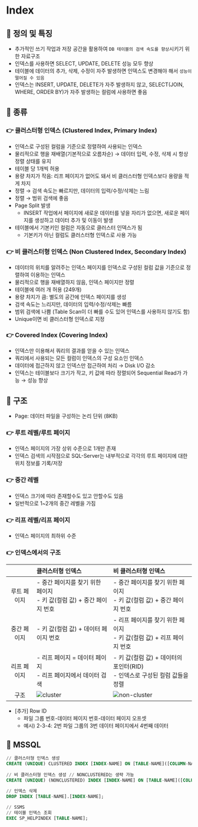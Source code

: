 # Index

## 🐳 정의 및 특징
* 추가적인 쓰기 작업과 저장 공간을 활용하여 `DB 테이블의 검색 속도를 향상`시키기 위한 자료구조
* 인덱스를 사용하면 SELECT, UPDATE, DELETE 성능 모두 향상
* 테이블에 데이터의 추가, 삭제, 수정이 자주 발생하면 인덱스도 변경해야 해서 `성능이 떨어질 수 있음`
* 인덱스는 INSERT, UPDATE, DELETE가 자주 발생하지 않고, SELECT(JOIN, WHERE, ORDER BY)가 자주 발생하는 컬럼에 사용하면 좋음

## 🐳 종류
### 👉 클러스터형 인덱스 (Clustered Index, Primary Index)

* 인덱스로 구성된 컬럼을 기준으로 정렬하여 사용되는 인덱스
* 물리적으로 행을 재배열(기본적으로 오름차순) → 데이터 입력, 수정, 삭제 시 항상 정렬 상태를 유지
* 테이블 당 1개씩 허용
* 용량 차지가 작음: 리프 페이지가 없어도 돼서 비 클러스터형 인덱스보다 용량을 적게 차지
* 정렬 → 검색 속도는 빠르지만, 데이터의 입력/수정/삭제는 느림
* 정렬 → 범위 검색에 좋음
* Page Split 발생
  * INSERT 작업에서 페이지에 새로운 데이터를 넣을 자리가 없으면, 새로운 페이지를 생성하고 데이터 추가 및 이동이 발생
* 테이블에서 기본키인 컬럼은 자동으로 클러스터 인덱스가 됨
  * 기본키가 아닌 컬럼도 클러스터형 인덱스로 사용 가능

### 👉 비 클러스터형 인덱스 (Non Clustered Index, Secondary Index)

* 데이터의 위치를 알려주는 인덱스 페이지를 인덱스로 구성된 컬럼 값을 기준으로 정렬하여 이용하는 인덱스
* 물리적으로 행을 재배열하지 않음, 인덱스 페이지만 정렬
* 테이블에 여러 개 허용 (249개)
* 용량 차지가 큼: 별도의 공간에 인덱스 페이지를 생성
* 검색 속도는 느리지만, 데이터의 입력/수정/삭제는 빠름
* 범위 검색에 나쁨 (Table Scan이 더 빠를 수도 있어 인덱스를 사용하지 않기도 함)
* Unique이면 비 클러스터형 인덱스로 지정

### 👉 Covered Index (Covering Index)

* 인덱스만 이용해서 쿼리의 결과를 얻을 수 있는 인덱스
* 쿼리에서 사용되는 모든 컬럼이 인덱스의 구성 요소인 인덱스
* 데이터에 접근하지 않고 인덱스만 접근하여 처리 → Disk I/O 감소
* 인덱스는 테이블보다 크기가 작고, 키 값에 따라 정렬되어 Sequential Read가 가능 → 성능 향상

## 🐳 구조
* Page: 데이터 파일을 구성하는 논리 단위 (8KB)

### 👉 루트 레벨/루트 페이지

* 인덱스 페이지의 가장 상위 수준으로 1개만 존재
* 인덱스 검색의 시작점으로 SQL-Server는 내부적으로 각각의 루트 페이지에 대한 위치 정보를 기록/저장

### 👉 중간 레벨

* 인덱스 크기에 따라 존재할수도 있고 안할수도 있음
* 일반적으로 1~2개의 중간 레벨을 가짐

### 👉 리프 레벨/리프 페이지

* 인덱스 페이지의 최하위 수준

### 👉 인덱스에서의 구조

||클러스터형 인덱스|비 클러스터형 인덱스|
|:-:|:--|:--|
|루트 페이지|- 중간 페이지를 찾기 위한 페이지<br>- 키 값(컬럼 값) + 중간 페이지 번호|- 중간 페이지를 찾기 위한 페이지<br>- 키 값(컬럼 값) + 중간 페이지 번호|
|중간 페이지|- 키 값(컬럼 값) + 데이터 페이지 번호|- 리프 페이지를 찾기 위한 페이지<br>- 키 값(컬럼 값) + 리프 페이지 번호|
|리프 페이지|- 리프 페이지 = 데이터 페이지<br>- 리프 페이지에서 데이터 검색|- 키 값(컬럼 값) + 데이터의 포인터(RID)<br>- 인덱스로 구성된 컬럼 값들을 정렬|
|구조 |![cluster](https://user-images.githubusercontent.com/38900338/114572704-b03f9200-9cb2-11eb-9026-aeb4ae3d5dfe.jpg)|![non-cluster](https://user-images.githubusercontent.com/38900338/114572747-bc2b5400-9cb2-11eb-9d10-4372cf450747.jpg)|

* [추가] Row ID
  * 파일 그룹 번호-데이터 페이지 번호-데이터 페이지 오프셋
  * 예시) 2-3-4: 2번 파일 그룹의 3번 데이터 페이지에서 4번째 데이터

## 🐳 MSSQL
```sql
// 클러스터형 인덱스 생성
CREATE (UNIQUE) CLUSTERED INDEX [INDEX-NAME] ON [TABLE-NAME]([COLUMN-NAME]);
 
// 비 클러스터형 인덱스 생성 // NONCLUSTERED는 생략 가능
CREATE (UNIQUE) (NONCLUSTERED) INDEX [INDEX-NAME] ON [TABLE-NAME]([COLUMN-NAME]);
 
// 인덱스 삭제
DROP INDEX [TABLE-NAME].[INDEX-NAME];

// SSMS
// 테이블 인덱스 조회
EXEC SP_HELPINDEX [TABLE-NAME];
```